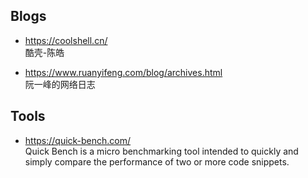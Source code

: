 ## Blogs  
- https://coolshell.cn/  
  酷壳-陈皓 

- https://www.ruanyifeng.com/blog/archives.html  
  阮一峰的网络日志  
  
## Tools  
- https://quick-bench.com/  
  Quick Bench is a micro benchmarking tool intended to quickly and simply compare the performance of two or more code snippets.
  

